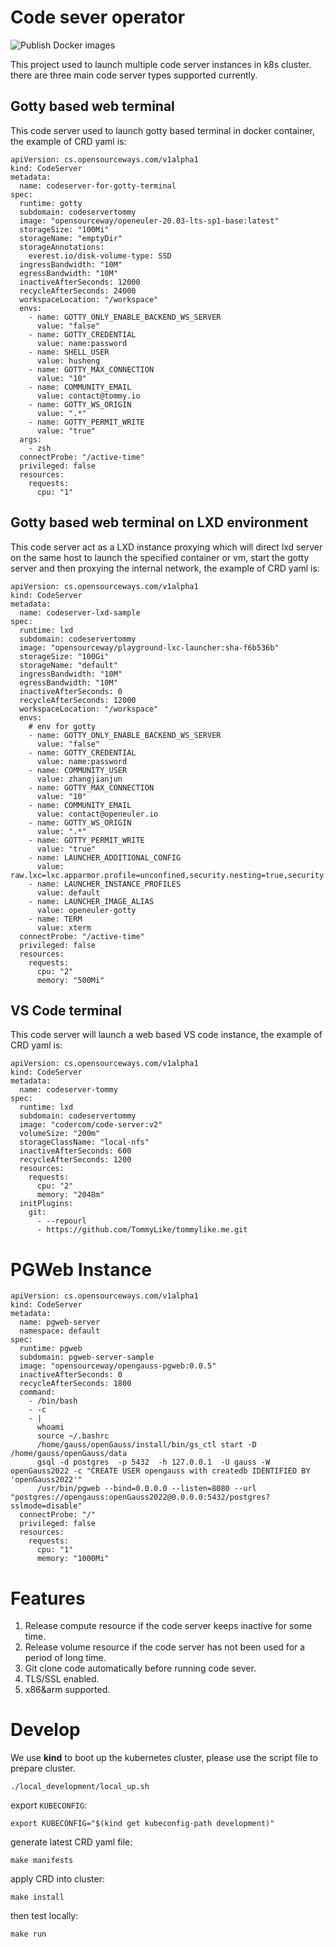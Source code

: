 # Code sever operator
![Publish Docker images](https://github.com/opensourceways/code-server-operator/workflows/Publish%20Docker%20images/badge.svg?branch=stable)

This project used to launch multiple code server instances in k8s cluster.
there are three main code server types supported currently.
## Gotty based web terminal
This code server used to launch gotty based terminal in docker container, the example of CRD yaml is:
```shell
apiVersion: cs.opensourceways.com/v1alpha1
kind: CodeServer
metadata:
  name: codeserver-for-gotty-terminal
spec:
  runtime: gotty
  subdomain: codeservertommy
  image: "opensourceway/openeuler-20.03-lts-sp1-base:latest"
  storageSize: "100Mi"
  storageName: "emptyDir"
  storageAnnotations:
    everest.io/disk-volume-type: SSD
  ingressBandwidth: "10M"
  egressBandwidth: "10M"
  inactiveAfterSeconds: 12000
  recycleAfterSeconds: 24000
  workspaceLocation: "/workspace"
  envs:
    - name: GOTTY_ONLY_ENABLE_BACKEND_WS_SERVER
      value: "false"
    - name: GOTTY_CREDENTIAL
      value: name:password
    - name: SHELL_USER
      value: husheng
    - name: GOTTY_MAX_CONNECTION
      value: "10"
    - name: COMMUNITY_EMAIL
      value: contact@tommy.io
    - name: GOTTY_WS_ORIGIN
      value: ".*"
    - name: GOTTY_PERMIT_WRITE
      value: "true"
  args:
    - zsh
  connectProbe: "/active-time"
  privileged: false
  resources:
    requests:
      cpu: "1"

```
## Gotty based web terminal on LXD environment
This code server act as a LXD instance proxying which will direct lxd server on the same host to launch the specified
container or vm, start the gotty server and then proxying the internal network, the example of CRD yaml is:
```shell
apiVersion: cs.opensourceways.com/v1alpha1
kind: CodeServer
metadata:
  name: codeserver-lxd-sample
spec:
  runtime: lxd
  subdomain: codeservertommy
  image: "opensourceway/playground-lxc-launcher:sha-f6b536b"
  storageSize: "100Gi"
  storageName: "default"
  ingressBandwidth: "10M"
  egressBandwidth: "10M"
  inactiveAfterSeconds: 0
  recycleAfterSeconds: 12000
  workspaceLocation: "/workspace"
  envs:
    # env for gotty
    - name: GOTTY_ONLY_ENABLE_BACKEND_WS_SERVER
      value: "false"
    - name: GOTTY_CREDENTIAL
      value: name:password
    - name: COMMUNITY_USER
      value: zhangjianjun
    - name: GOTTY_MAX_CONNECTION
      value: "10"
    - name: COMMUNITY_EMAIL
      value: contact@openeuler.io
    - name: GOTTY_WS_ORIGIN
      value: ".*"
    - name: GOTTY_PERMIT_WRITE
      value: "true"
    - name: LAUNCHER_ADDITIONAL_CONFIG
      value: raw.lxc=lxc.apparmor.profile=unconfined,security.nesting=true,security.privileged=true
    - name: LAUNCHER_INSTANCE_PROFILES
      value: default
    - name: LAUNCHER_IMAGE_ALIAS
      value: openeuler-gotty
    - name: TERM
      value: xterm
  connectProbe: "/active-time"
  privileged: false
  resources:
    requests:
      cpu: "2"
      memory: "500Mi"
```
## VS Code terminal
This code server will launch a web based VS code instance, the example of CRD yaml is:
```shell
apiVersion: cs.opensourceways.com/v1alpha1
kind: CodeServer
metadata:
  name: codeserver-tommy
spec:
  runtime: lxd
  subdomain: codeservertommy
  image: "codercom/code-server:v2"
  volumeSize: "200m"
  storageClassName: "local-nfs"
  inactiveAfterSeconds: 600
  recycleAfterSeconds: 1200
  resources:
    requests:
      cpu: "2"
      memory: "2048m"
  initPlugins:
    git:
      - --repourl
      - https://github.com/TommyLike/tommylike.me.git
```

# PGWeb Instance
```shell
apiVersion: cs.opensourceways.com/v1alpha1
kind: CodeServer
metadata:
  name: pgweb-server
  namespace: default
spec:
  runtime: pgweb
  subdomain: pgweb-server-sample
  image: "opensourceway/opengauss-pgweb:0.0.5"
  inactiveAfterSeconds: 0
  recycleAfterSeconds: 1800
  command:
    - /bin/bash
    - -c
    - |
      whoami
      source ~/.bashrc
      /home/gauss/openGauss/install/bin/gs_ctl start -D /home/gauss/openGauss/data
      gsql -d postgres  -p 5432  -h 127.0.0.1  -U gauss -W openGauss2022 -c "CREATE USER opengauss with createdb IDENTIFIED BY 'openGauss2022'"
      /usr/bin/pgweb --bind=0.0.0.0 --listen=8080 --url "postgres://opengauss:openGauss2022@0.0.0.0:5432/postgres?sslmode=disable"
  connectProbe: "/"
  privileged: false
  resources:
    requests:
      cpu: "1"
      memory: "1000Mi"
```

# Features
1. Release compute resource if the code server keeps inactive for some time.
2. Release volume resource if the code server has not been used for a period of long time.
3. Git clone code automatically before running code sever.
4. TLS/SSL enabled.
5. x86&arm supported.

# Develop
We use **kind** to boot up the kubernetes cluster, please use the script file to prepare cluster.
```$xslt
./local_development/local_up.sh
```
export `KUBECONFIG`:
```$xslt
export KUBECONFIG="$(kind get kubeconfig-path development)"
```
generate latest CRD yaml file:
```$xslt
make manifests
```
apply CRD into cluster:
```$xslt
make install
```
then test locally:
```$xslt
make run
```

